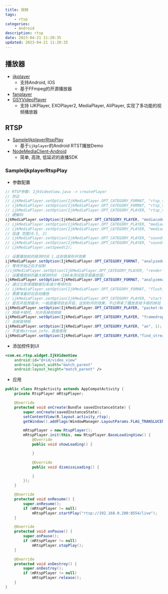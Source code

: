 ```yaml
---
title: 视频
tags: 
    - rtsp
categories: 
    - Android
description: rtsp
date: 2023-04-21 11:20:35
updated: 2023-04-21 11:20:35
---
```


## 播放器

+ [ijkplayer](https://github.com/bilibili/ijkplayer)
  + 支持Android, IOS
  + 基于FFmpeg的开源播放器
+ [fanplayer](https://github.com/rockcarry/fanplayer)
+ [GSYVideoPlayer](https://github.com/CarGuo/GSYVideoPlayer)
  + 支持 IJKPlayer, EXOPlayer2, MediaPlayer, AliPlayer, 实现了多功能的视频播放器

## RTSP

+ [SampleIjkplayerRtspPlay](https://github.com/zxrmmxt/SampleIjkplayerRtspPlay)
  + 基于`ijkplayer`的Android RTST播放Demo
+ [NodeMediaClient-Android](https://github.com/NodeMedia/NodeMediaClient-Android)
  + 简单, 高效, 低延迟的直播SDK

### SampleIjkplayerRtspPlay

+ 参数配置
```java
// RTSP参数: IjkVideoView.java -> createPlayer
// 协议
// ijkMediaPlayer.setOption(IjkMediaPlayer.OPT_CATEGORY_FORMAT, "rtsp_transport", "tcp");
// ijkMediaPlayer.setOption(IjkMediaPlayer.OPT_CATEGORY_FORMAT, "rtsp_transport", "udp");
// ijkMediaPlayer.setOption(IjkMediaPlayer.OPT_CATEGORY_PLAYER, "rtsp_transport", 0);
// 硬解码
ijkMediaPlayer.setOption(IjkMediaPlayer.OPT_CATEGORY_PLAYER, "mediacodec", 1);
// ijkMediaPlayer.setOption(IjkMediaPlayer.OPT_CATEGORY_PLAYER, "mediacodec-auto-rotate", 0);
// ijkMediaPlayer.setOption(IjkMediaPlayer.OPT_CATEGORY_PLAYER, "mediacodec-handle-resolution-change", 0);
// 加速 范围[0.5, 2]
// ijkMediaPlayer.setOption(IjkMediaPlayer.OPT_CATEGORY_PLAYER, "soundtouch_enable", 1);
// ijkMediaPlayer.setOption(IjkMediaPlayer.OPT_CATEGORY_PLAYER, "soundtouch", 1);
// ijkMediaPlayer.setSpeed(2);

// 设置播放前的探测时间 1,达到首屏秒开效果
ijkMediaPlayer.setOption(IjkMediaPlayer.OPT_CATEGORY_FORMAT, "analyzeduration", 1);
// 等待开始之后才绘制
//ijkMediaPlayer.setOption(IjkMediaPlayer.OPT_CATEGORY_PLAYER, "render-wait-start", 1);
// 设置播放前的最大探测时间 （100未测试是否是最佳值）
ijkMediaPlayer.setOption(IjkMediaPlayer.OPT_CATEGORY_FORMAT, "analyzemaxduration", 100);
// 通过立即清理数据包来减少等待时长
// ijkMediaPlayer.setOption(IjkMediaPlayer.OPT_CATEGORY_FORMAT, "flush_packets", 1L);
// 需要准备好后自动播放
// ijkMediaPlayer.setOption(IjkMediaPlayer.OPT_CATEGORY_PLAYER, "start-on-prepared", 0);
// 是否开启预缓冲，一般直播项目会开启，达到秒开的效果，不过带来了播放丢帧卡顿的体验
ijkMediaPlayer.setOption(IjkMediaPlayer.OPT_CATEGORY_PLAYER, "packet-buffering", 0);
// 网络卡顿时, 允许丢掉视频帧
ijkMediaPlayer.setOption(IjkMediaPlayer.OPT_CATEGORY_PLAYER, "framedrop", 1);
// 去掉音频帧
ijkMediaPlayer.setOption(IjkMediaPlayer.OPT_CATEGORY_PLAYER, "an", 1);
// 不查询stream_info，直接使用
ijkMediaPlayer.setOption(IjkMediaPlayer.OPT_CATEGORY_PLAYER,"find_stream_info", 0);
```

+ 添加控件到UI
```xml
<com.es.rtsp.widget.IjkVideoView
    android:id="@+id/video_view"
    android:layout_width="match_parent"
    android:layout_height="match_parent" />
```

+ 应用
```java
public class RtspActivity extends AppCompatActivity {
    private RtspPlayer mRtspPlayer;

    @Override
    protected void onCreate(Bundle savedInstanceState) {
        super.onCreate(savedInstanceState);
        setContentView(R.layout.activity_rtsp);
        getWindow().addFlags(WindowManager.LayoutParams.FLAG_TRANSLUCENT_STATUS);

        mRtspPlayer = new RtspPlayer();
        mRtspPlayer.init(this, new RtspPlayer.BaseLoadingView() {
            @Override
            public void showLoading() {

            }

            @Override
            public void dismissLoading() {

            }
        });
    }

    @Override
    protected void onResume() {
        super.onResume();
        if (mRtspPlayer != null)
            mRtspPlayer.startPlay("rtsp://192.168.0.200:8554/live");
    }

    @Override
    protected void onPause() {
        super.onPause();
        if (mRtspPlayer != null)
            mRtspPlayer.stopPlay();
    }

    @Override
    protected void onDestroy() {
        super.onDestroy();
        if (mRtspPlayer != null)
            mRtspPlayer.release();
    }
}
```
